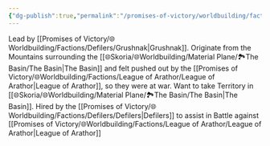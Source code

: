 ```yaml
---
{"dg-publish":true,"permalink":"/promises-of-victory/worldbuilding/factions/defilers/orken-hordes/","title":"Orken Hordes","noteIcon":"Faction","created":"2023-01-25T02:26:53.949+01:00","updated":"2023-05-19T21:39:38.604+02:00"}
---
```


Lead by [[Promises of Victory/🌐Worldbuilding/Factions/Defilers/Grushnak\|Grushnak]].
Originate from the Mountains surrounding the [[🌐Skoria/🌐Worldbuilding/Material Plane/🏞️The Basin/The Basin\|The Basin]] and felt pushed out by the [[Promises of Victory/🌐Worldbuilding/Factions/League of Arathor/League of Arathor\|League of Arathor]], so they were at war.
Want to take Territory in [[🌐Skoria/🌐Worldbuilding/Material Plane/🏞️The Basin/The Basin\|The Basin]]. Hired by the [[Promises of Victory/🌐Worldbuilding/Factions/Defilers/Defilers\|Defilers]] to assist in Battle against [[Promises of Victory/🌐Worldbuilding/Factions/League of Arathor/League of Arathor\|League of Arathor]]
